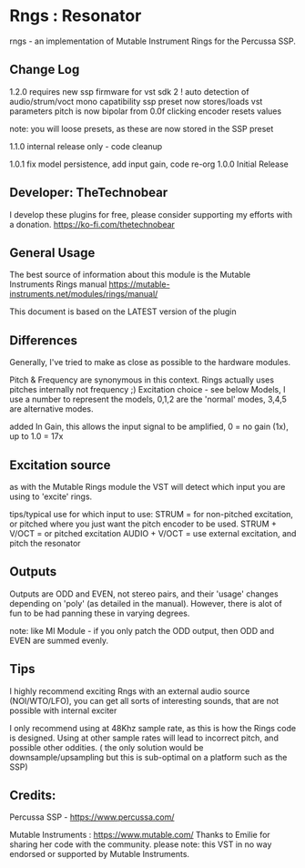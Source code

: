 # Rngs : Resonator 

rngs - an implementation of Mutable Instrument Rings for the Percussa SSP.

## Change Log
1.2.0 requires new ssp firmware for vst sdk 2 !
auto detection of audio/strum/voct 
mono capatibility
ssp preset now stores/loads vst parameters
pitch is now bipolar from 0.0f 
clicking encoder resets values

note: you will loose presets, as these are now stored in the SSP preset

1.1.0 internal release only - code cleanup

1.0.1 fix model persistence, add input gain, code re-org 
1.0.0 Initial Release 

## Developer: TheTechnobear
I develop these plugins for free, please consider supporting my efforts with a donation.
https://ko-fi.com/thetechnobear

## General Usage 

The best source of information about this module is the Mutable Instruments Rings manual
https://mutable-instruments.net/modules/rings/manual/


This document is based on the LATEST version of the plugin

## Differences


Generally, I've tried to make as close as possible to the hardware modules.

Pitch & Frequency are synonymous in this context. Rings actually uses pitches internally not frequency ;) 
Excitation choice - see below
Models, I use a number to represent the models, 0,1,2 are the 'normal' modes, 3,4,5 are alternative modes.

added In Gain, this allows the input signal to be amplified, 0 = no gain (1x), up to 1.0  = 17x


## Excitation source
as with the Mutable Rings module the VST will detect which input you are using to 'excite' rings.

tips/typical use for which input to use:
STRUM = for non-pitched excitation, or pitched where you just want the pitch encoder to be used.
STRUM + V/OCT = or pitched excitation
AUDIO + V/OCT = use external excitation, and pitch the resonator

## Outputs 
Outputs are ODD and EVEN, not stereo pairs, and their 'usage' changes depending on 'poly' (as detailed in the manual).
However, there is alot of fun to be had panning these in varying degrees.

note: like MI Module - if you only patch the ODD output, then ODD and EVEN are summed evenly.


## Tips

I highly recommend exciting Rngs with an external audio source (NOI/WTO/LFO), you can get all sorts of interesting sounds, that are not possible with internal exciter

I only recommend using at 48Khz sample rate, as this is how the Rings code is designed.
Using at other sample rates will lead to incorrect pitch, and possible other oddities.
( the only solution would be downsample/upsampling but this is sub-optimal on a platform such as the SSP)


## Credits: 

Percussa SSP - https://www.percussa.com/ 

Mutable Instruments : https://www.mutable.com/ 
Thanks to Emilie for sharing her code with the community.
please note: this VST in no way endorsed or supported by Mutable Instruments.
